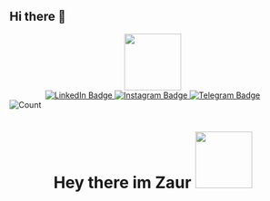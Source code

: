 ## Hi there 👋
<div id='header' align='center'>
  <img src="https://media.giphy.com/media/M4NykXxUE0HAcK7UJ6/giphy.gif?cid=ecf05e47llsbcexvajpgvjum4hb3nz0hmdjypla6p2g757a9&ep=v1_gifs_related&rid=giphy.gif&ct=s" width="100"/>
</div>

<div id="badges" align='center'>
  <a href="https://www.linkedin.com/in/zaur-saidov/">
    <img src="https://img.shields.io/badge/LinkedIn-blue?style=for-the-badge&logo=linkedin&logoColor=white" alt="LinkedIn Badge"/>
  </a>
  <a href="https://www.instagram.com/zaursaidov?igsh=Y256aG95eWVudzFq&utm_source=qr">
    <img src="https://img.shields.io/badge/Instagram-red?style=for-the-badge&logo=instagram&logoColor=white" alt="Instagram Badge"/>
  </a>
  <a href="@goodyman_11">
    <img src="https://img.shields.io/badge/Telegram-blue?style=for-the-badge&logo=telegram&logoColor=white" alt="Telegram Badge"/>
  </a>
</div>
<img src="https://komarev.com/ghpvc/?username=takethisworld&style=flat-square&color=blue" alt="Count" align/>
<h1 align="center">Hey there im Zaur
  <img src="https://media.giphy.com/media/4PUkqN8QQsaFIkqi8a/giphy.gif" height='100'/>
</h1>
<!--
**Takethisworld/Takethisworld** is a ✨ _special_ ✨ repository because its `README.md` (this file) appears on your GitHub profile.

Here are some ideas to get you started:

- 🔭 I’m currently working on ...
- 🌱 I’m currently learning ...
- 👯 I’m looking to collaborate on ...
- 🤔 I’m looking for help with ...
- 💬 Ask me about ...
- 📫 How to reach me: ...
- 😄 Pronouns: ...
- ⚡ Fun fact: ...
-->
